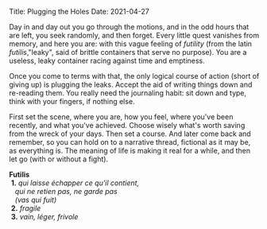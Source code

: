 Title: Plugging the Holes
Date: 2021-04-27


Day in and day out you go through the motions, and in the odd hours that are left, you seek randomly, and then forget. Every little quest vanishes from memory, and here you are: with this vague feeling of *futility* (from the latin *futilis*,"leaky", said of brittle containers that serve no purpose). You are a useless, leaky container racing against time and emptiness.  

Once you come to terms with that, the only logical course of action (short of giving up) is plugging the leaks. Accept the aid of writing things down and re-reading them. You really need the journaling habit: sit down and type, think with your fingers, if nothing else.  

First set the scene, where you are, how you feel, where you've been recently, and what you've achieved. Choose wisely what's worth saving from the wreck of your days. Then set a course. And later come back and remember, so you can hold on to a narrative thread, fictional as it may be, as everything is. The meaning of life is making it real for a while, and then let go (with or without a fight).  

**Futilis**  
&nbsp;**1.** _qui laisse échapper ce qu'il contient,  
&nbsp;&nbsp;&nbsp;qui ne retien pas, ne garde pas  
&nbsp;&nbsp;&nbsp;(vas qui fuit)_  
&nbsp;**2.** _fragile_  
&nbsp;**3.** _vain, léger, frivole_  

